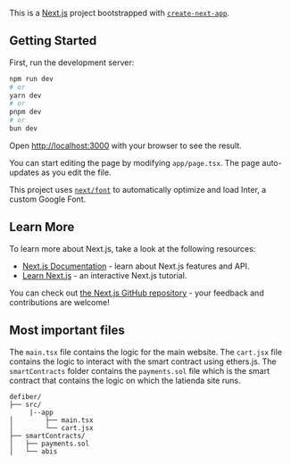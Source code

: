 This is a [Next.js](https://nextjs.org/) project bootstrapped with [`create-next-app`](https://github.com/vercel/next.js/tree/canary/packages/create-next-app).

## Getting Started

First, run the development server:

```bash
npm run dev
# or
yarn dev
# or
pnpm dev
# or
bun dev
```

Open [http://localhost:3000](http://localhost:3000) with your browser to see the result.

You can start editing the page by modifying `app/page.tsx`. The page auto-updates as you edit the file.

This project uses [`next/font`](https://nextjs.org/docs/basic-features/font-optimization) to automatically optimize and load Inter, a custom Google Font.

## Learn More

To learn more about Next.js, take a look at the following resources:

- [Next.js Documentation](https://nextjs.org/docs) - learn about Next.js features and API.
- [Learn Next.js](https://nextjs.org/learn) - an interactive Next.js tutorial.

You can check out [the Next.js GitHub repository](https://github.com/vercel/next.js/) - your feedback and contributions are welcome!

## Most important files

The ```main.tsx``` file contains the logic for the main website. The ```cart.jsx``` file contains the logic to interact with the smart contract using ethers.js. The ```smartContracts``` folder contains the ```payments.sol``` file which is the smart contract that contains the logic on which the latienda site runs.

```
defiber/
├── src/
     |--app
│        ├── main.tsx
│        └── cart.jsx
├── smartContracts/
│   ├── payments.sol
│   └── abis
```


